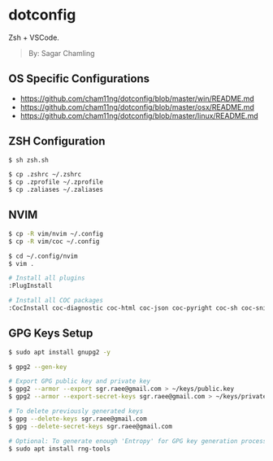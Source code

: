 # dotconfig

Zsh + VSCode.

> By: Sagar Chamling

## OS Specific Configurations

- https://github.com/cham11ng/dotconfig/blob/master/win/README.md
- https://github.com/cham11ng/dotconfig/blob/master/osx/README.md
- https://github.com/cham11ng/dotconfig/blob/master/linux/README.md

## ZSH Configuration

```sh
$ sh zsh.sh

$ cp .zshrc ~/.zshrc
$ cp .zprofile ~/.zprofile
$ cp .zaliases ~/.zaliases
```

## NVIM

```sh
$ cp -R vim/nvim ~/.config
$ cp -R vim/coc ~/.config

$ cd ~/.config/nvim
$ vim .

# Install all plugins
:PlugInstall

# Install all COC packages
:CocInstall coc-diagnostic coc-html coc-json coc-pyright coc-sh coc-snippets coc-tsserver coc-vimlsp
```

## GPG Keys Setup

```sh
$ sudo apt install gnupg2 -y

$ gpg2 --gen-key

# Export GPG public key and private key
$ gpg2 --armor --export sgr.raee@gmail.com > ~/keys/public.key
$ gpg2 --armor --export-secret-keys sgr.raee@gmail.com > ~/keys/private.key

# To delete previously generated keys
$ gpg --delete-keys sgr.raee@gmail.com
$ gpg --delete-secret-keys sgr.raee@gmail.com

# Optional: To generate enough 'Entropy' for GPG key generation process
$ sudo apt install rng-tools
```
